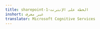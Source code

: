 ```yaml
---
title: sharepoint-الخطة على الإنترنت-1
inshort: غير معرف
translator: Microsoft Cognitive Services
---
```




